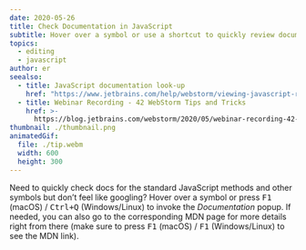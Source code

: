 ```yaml
---
date: 2020-05-26
title: Check Documentation in JavaScript
subtitle: Hover over a symbol or use a shortcut to quickly review documentation.
topics:
  - editing
  - javascript
author: er
seealso:
  - title: JavaScript documentation look-up
    href: "https://www.jetbrains.com/help/webstorm/viewing-javascript-reference.html"
  - title: Webinar Recording - 42 WebStorm Tips and Tricks
    href: >-
      https://blog.jetbrains.com/webstorm/2020/05/webinar-recording-42-webstorm-tips-and-tricks/
thumbnail: ./thumbnail.png
animatedGif:
  file: ./tip.webm
  width: 600
  height: 300
---
```


Need to quickly check docs for the standard JavaScript methods and other symbols but don’t feel like googling? Hover over a symbol or press <kbd>F1</kbd> (macOS) / <kbd>Ctrl+Q</kbd> (Windows/Linux) to invoke the _Documentation_ popup. If needed, you can also go to the corresponding MDN page for more details right from there (make sure to press <kbd>F1</kbd> (macOS) / <kbd>F1</kbd> (Windows/Linux) to see the MDN link).
